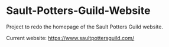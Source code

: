 # Sault-Potters-Guild-Website
Project to redo the homepage of the Sault Potters Guild website.

Current website: https://www.saultpottersguild.com/

